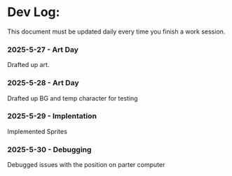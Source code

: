 # Dev Log:

This document must be updated daily every time you finish a work session.


### 2025-5-27 - Art Day
Drafted up art. 
### 2025-5-28 - Art Day
Drafted up BG and temp character for testing
### 2025-5-29 - Implentation
Implemented Sprites
### 2025-5-30 - Debugging
Debugged issues with the position on parter computer

